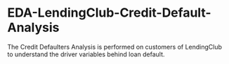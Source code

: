 # EDA-LendingClub-Credit-Default-Analysis
 The Credit Defaulters Analysis is performed on customers of LendingClub to understand the driver variables behind loan default.
